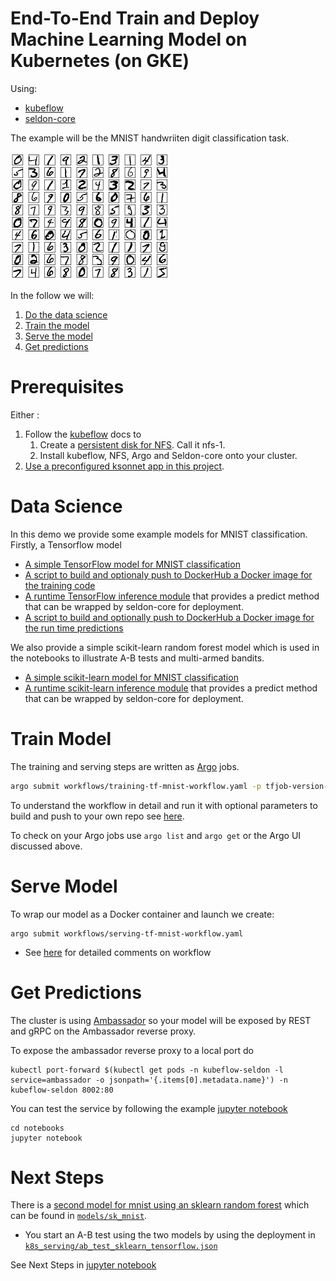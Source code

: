 # End-To-End Train and Deploy Machine Learning Model on Kubernetes (on GKE)

Using:

 * [kubeflow](https://github.com/kubeflow/kubeflow)
 * [seldon-core](https://github.com/SeldonIO/seldon-core)
 
The example will be the MNIST handwriiten digit classification task.

![MNIST](notebooks/mnist.png "MNIST Digits")

In the follow we will:

 1. [Do the data science](#data-science)
 1. [Train the model](#train-model)
 1. [Serve the model](#serve-model)
 1. [Get predictions](#get-predictions)

# Prerequisites

Either :

 1. Follow the [kubeflow](https://github.com/kubeflow/kubeflow) docs to 
    1. Create a [persistent disk for NFS](https://github.com/kubeflow/kubeflow/blob/master/user_guide.md#advanced-customization). Call it nfs-1. 
    1. Install kubeflow, NFS, Argo and Seldon-core onto your cluster.
 1. [Use a preconfigured ksonnet app in this project](setup.md).

# Data Science

In this demo we provide some example models for MNIST classification. Firstly, a Tensorflow model

 * [A simple TensorFlow model for MNIST classification](models/tf_mnist/train/create_model.py)
 * [A script to build and optionaly push to DockerHub a Docker image for the training code](models/tf_mnist/train/build_and_push.sh)
 * [A runtime TensorFlow inference module](models/tf_mnist/runtime/DeepMnist.py) that provides a predict method that can be wrapped by seldon-core for deployment.
 * [A script to build and optionally push to DockerHub a Docker image for the run time predictions](models/tf_mnist/runtime/wrap.sh)

We also provide a simple scikit-learn random forest model which is used in the notebooks to illustrate A-B tests and multi-armed bandits.

 * [A simple scikit-learn model for MNIST classification](models/sk_mnist/train/create_model.py)
 * [A runtime scikit-learn inference module](models/sk_mnist/runtime/SkMnist.py) that provides a predict method that can be wrapped by seldon-core for deployment.


# Train Model

The training and serving steps are written as [Argo](https://github.com/argoproj/argo) jobs. 

```bash
argo submit workflows/training-tf-mnist-workflow.yaml -p tfjob-version-hack=$RANDOM
```

To understand the workflow in detail and run it with optional parameters to build and push to your own repo see [here](workflows/training-tf-mnist-workflow.md).


To check on your Argo jobs use ```argo list``` and ```argo get``` or the Argo UI discussed above.



# Serve Model

To wrap our model as a Docker container and launch we create:

```
argo submit workflows/serving-tf-mnist-workflow.yaml
```

 * See [here](workflows/serving-tf-mnist-workflow.md) for detailed comments on workflow

# Get Predictions

The cluster is using [Ambassador](https://www.getambassador.io/) so your model will be exposed by REST and gRPC on the Ambassador reverse proxy.

To expose the ambassador reverse proxy to a local port do

```
kubectl port-forward $(kubectl get pods -n kubeflow-seldon -l service=ambassador -o jsonpath='{.items[0].metadata.name}') -n kubeflow-seldon 8002:80
```

You can test the service by following the example [jupyter notebook](notebooks/example.ipynb)

```
cd notebooks
jupyter notebook
```

# Next Steps

There is a [second model for mnist using an sklearn random forest](models/sk_mnist/train/create_model.py) which can be found in [```models/sk_mnist```](models/sk_mnist/).

 * You start an A-B test using the two models by using the deployment in [```k8s_serving/ab_test_sklearn_tensorflow.json```](k8s_serving/ab_test_sklearn_tensorflow.json)

 
See Next Steps in [jupyter notebook](notebooks/example-seldon.ipynb)

